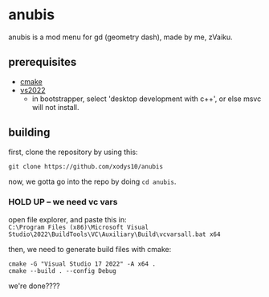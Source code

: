 # anubis
anubis is a mod menu for gd (geometry dash), made by me, zVaiku.

## prerequisites
* [cmake](https://cmake.org/)
* [vs2022](https://visualstudio.microsoft.com/)
    - in bootstrapper, select 'desktop development with c++', or else msvc will not install.

## building
first, clone the repository by using this:
```
git clone https://github.com/xodys10/anubis
```

now, we gotta go into the repo by doing `cd anubis`.<br>

### HOLD UP &ndash; we need vc vars
open file explorer, and paste this in:
<br>
 ```C:\Program Files (x86)\Microsoft Visual Studio\2022\BuildTools\VC\Auxiliary\Build\vcvarsall.bat x64```

then, we need to generate build files with cmake:
```
cmake -G "Visual Studio 17 2022" -A x64 .
cmake --build . --config Debug

```

we're done????